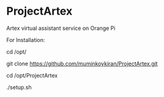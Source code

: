 # ProjectArtex
Artex virtual assistant service on Orange Pi

For Installation:

cd /opt/

git clone https://github.com/muminkoykiran/ProjectArtex.git

cd /opt/ProjectArtex

./setup.sh
